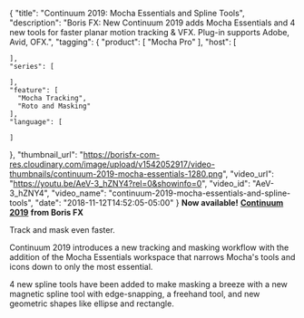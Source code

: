 {
  "title": "Continuum 2019: Mocha Essentials and Spline Tools",
  "description": "Boris FX: New Continuum 2019 adds Mocha Essentials and 4 new tools for faster planar motion tracking & VFX. Plug-in supports Adobe, Avid, OFX.",
  "tagging": {
    "product": [
      "Mocha Pro"
    ],
    "host": [

    ],
    "series": [

    ],
    "feature": [
      "Mocha Tracking",
      "Roto and Masking"
    ],
    "language": [

    ]
  },
  "thumbnail_url": "https://borisfx-com-res.cloudinary.com/image/upload/v1542052917/video-thumbnails/continuum-2019-mocha-essentials-1280.png",
  "video_url": "https://youtu.be/AeV-3_hZNY4?rel=0&showinfo=0",
  "video_id": "AeV-3_hZNY4",
  "video_name": "continuum-2019-mocha-essentials-and-spline-tools",
  "date": "2018-11-12T14:52:05-05:00"
}
**Now available!** [**Continuum 2019**](/products/continuum/ "Boris FX - Continuum") **from Boris FX**

Track and mask even faster.

Continuum 2019 introduces a new tracking and masking workflow with the addition of the Mocha Essentials workspace that narrows Mocha's tools and icons down to only the most essential.

4 new spline tools have been added to make masking a breeze with a new magnetic spline tool with edge-snapping, a freehand tool, and new geometric shapes like ellipse and rectangle.
